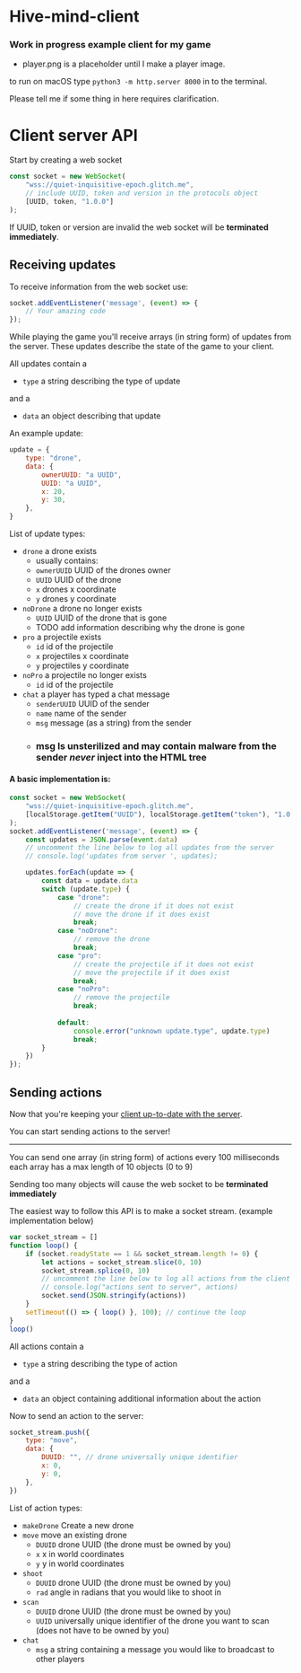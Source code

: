 # Hive-mind-client

### Work in progress example client for my game

- player.png is a placeholder until I make a player image.

to run on macOS type `python3 -m http.server 8000` in to the terminal.

Please tell me if some thing in here requires clarification.

# Client server API

Start by creating a web socket
```js
const socket = new WebSocket(
    "wss://quiet-inquisitive-epoch.glitch.me",
    // include UUID, token and version in the protocols object
    [UUID, token, "1.0.0"]
);
```
If UUID, token or version are invalid the web socket will be **terminated immediately**.

## Receiving updates

To receive information from the web socket use:
```js
socket.addEventListener('message', (event) => {
    // Your amazing code
});
```

While playing the game you'll receive arrays (in string form) of updates from the server.
These updates describe the state of the game to your client.

All updates contain a

* `type` a string describing the type of update

and a

* `data` an object describing that update

An example update:
```js
update = {
    type: "drone",
    data: {
        ownerUUID: "a UUID",
        UUID: "a UUID",
        x: 20,
        y: 30,
    },
}
```

List of update types:

* `drone` a drone exists
    * usually contains:
    * `ownerUUID` UUID of the drones owner
    * `UUID` UUID of the drone
    * `x` drones x coordinate
    * `y` drones y coordinate
* `noDrone` a drone no longer exists 
    * `UUID` UUID of the drone that is gone
    * TODO add information describing why the drone is gone
* `pro` a projectile exists
    * `id` id of the projectile
    * `x` projectiles x coordinate
    * `y` projectiles y coordinate
* `noPro` a projectile no longer exists
    * `id` id of the projectile
* `chat` a player has typed a chat message
    * `senderUUID` UUID of the sender
    * `name` name of the sender
    * `msg` message (as a string) from the sender
    * ### msg Is unsterilized and may contain malware from the sender ***never* inject into the HTML tree**

#### A basic implementation is:

```js
const socket = new WebSocket(
    "wss://quiet-inquisitive-epoch.glitch.me",
    [localStorage.getItem("UUID"), localStorage.getItem("token"), "1.0.0"]
);
socket.addEventListener('message', (event) => {
    const updates = JSON.parse(event.data)
    // uncomment the line below to log all updates from the server
    // console.log('updates from server ', updates);

    updates.forEach(update => {
        const data = update.data
        switch (update.type) {
            case "drone":
                // create the drone if it does not exist
                // move the drone if it does exist
                break;
            case "noDrone":
                // remove the drone
                break;
            case "pro":
                // create the projectile if it does not exist
                // move the projectile if it does exist
                break;
            case "noPro":
                // remove the projectile
                break;
        
            default:
                console.error("unknown update.type", update.type)
                break;
        }
    })
});
```

## Sending actions

Now that you're keeping your [client up-to-date with the server](#receiving-updates).

You can start sending actions to the server!

--- 

You can send one array (in string form) of actions every 100 milliseconds each array has a max length of 10 objects (0 to 9)

Sending too many objects will cause the web socket to be **terminated immediately**

The easiest way to follow this API is to make a socket stream. (example implementation below)

```js
var socket_stream = []
function loop() {
    if (socket.readyState == 1 && socket_stream.length != 0) {
        let actions = socket_stream.slice(0, 10)
        socket_stream.splice(0, 10)
        // uncomment the line below to log all actions from the client
        // console.log("actions sent to server", actions)
        socket.send(JSON.stringify(actions))
    }
    setTimeout(() => { loop() }, 100); // continue the loop
}
loop()
```

All actions contain a

* `type` a string describing the type of action

and a

* `data` an object containing additional information about the action

Now to send an action to the server:

```js
socket_stream.push({
    type: "move",
    data: {
        DUUID: "", // drone universally unique identifier
        x: 0,
        y: 0,
    },
})
```

List of action types:

* `makeDrone` Create a new drone
* `move` move an existing drone
    * `DUUID` drone UUID (the drone must be owned by you)
    * `x` x in world coordinates
    * `y` y in world coordinates
* `shoot`
    * `DUUID` drone UUID (the drone must be owned by you)
    * `rad` angle in radians that you would like to shoot in
* `scan`
    * `DUUID` drone UUID (the drone must be owned by you)
    * `UUID` universally unique identifier of the drone you want to scan (does not have to be owned by you)
* `chat`
    * `msg` a string containing a message you would like to broadcast to other players